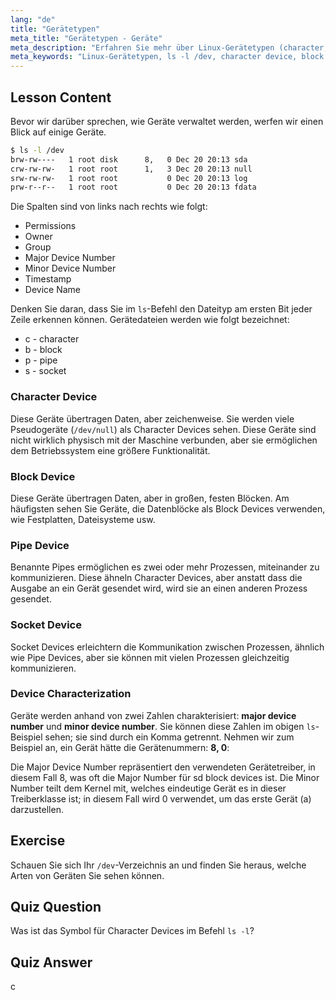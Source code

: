 ```yaml
---
lang: "de"
title: "Gerätetypen"
meta_title: "Gerätetypen - Geräte"
meta_description: "Erfahren Sie mehr über Linux-Gerätetypen (character, block, pipe, socket) und wie Sie diese mit `ls -l /dev` identifizieren können. Verstehen Sie Major/Minor Device Numbers. Linux-Tutorial für Anfänger."
meta_keywords: "Linux-Gerätetypen, ls -l /dev, character device, block device, major minor device number, Linux-Tutorial, Linux-Anleitung, Anfänger"
---
```


## Lesson Content

Bevor wir darüber sprechen, wie Geräte verwaltet werden, werfen wir einen Blick auf einige Geräte.

```bash
$ ls -l /dev
brw-rw----   1 root disk      8,   0 Dec 20 20:13 sda
crw-rw-rw-   1 root root      1,   3 Dec 20 20:13 null
srw-rw-rw-   1 root root           0 Dec 20 20:13 log
prw-r--r--   1 root root           0 Dec 20 20:13 fdata
```

Die Spalten sind von links nach rechts wie folgt:

- Permissions
- Owner
- Group
- Major Device Number
- Minor Device Number
- Timestamp
- Device Name

Denken Sie daran, dass Sie im `ls`-Befehl den Dateityp am ersten Bit jeder Zeile erkennen können. Gerätedateien werden wie folgt bezeichnet:

- c - character
- b - block
- p - pipe
- s - socket

### Character Device

Diese Geräte übertragen Daten, aber zeichenweise. Sie werden viele Pseudogeräte (`/dev/null`) als Character Devices sehen. Diese Geräte sind nicht wirklich physisch mit der Maschine verbunden, aber sie ermöglichen dem Betriebssystem eine größere Funktionalität.

### Block Device

Diese Geräte übertragen Daten, aber in großen, festen Blöcken. Am häufigsten sehen Sie Geräte, die Datenblöcke als Block Devices verwenden, wie Festplatten, Dateisysteme usw.

### Pipe Device

Benannte Pipes ermöglichen es zwei oder mehr Prozessen, miteinander zu kommunizieren. Diese ähneln Character Devices, aber anstatt dass die Ausgabe an ein Gerät gesendet wird, wird sie an einen anderen Prozess gesendet.

### Socket Device

Socket Devices erleichtern die Kommunikation zwischen Prozessen, ähnlich wie Pipe Devices, aber sie können mit vielen Prozessen gleichzeitig kommunizieren.

### Device Characterization

Geräte werden anhand von zwei Zahlen charakterisiert: **major device number** und **minor device number**. Sie können diese Zahlen im obigen `ls`-Beispiel sehen; sie sind durch ein Komma getrennt. Nehmen wir zum Beispiel an, ein Gerät hätte die Gerätenummern: **8, 0**:

Die Major Device Number repräsentiert den verwendeten Gerätetreiber, in diesem Fall 8, was oft die Major Number für sd block devices ist. Die Minor Number teilt dem Kernel mit, welches eindeutige Gerät es in dieser Treiberklasse ist; in diesem Fall wird 0 verwendet, um das erste Gerät (a) darzustellen.

## Exercise

Schauen Sie sich Ihr `/dev`-Verzeichnis an und finden Sie heraus, welche Arten von Geräten Sie sehen können.

## Quiz Question

Was ist das Symbol für Character Devices im Befehl `ls -l`?

## Quiz Answer

c
